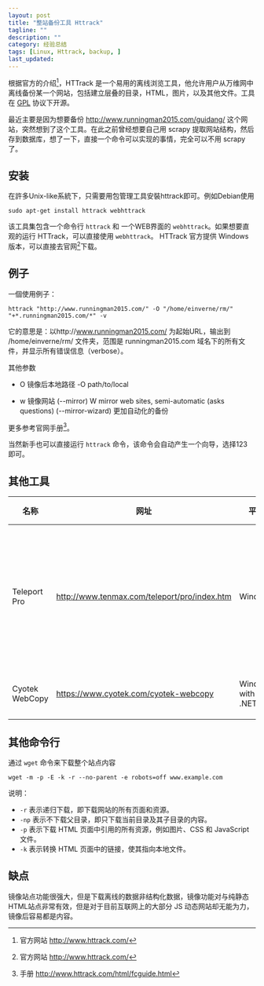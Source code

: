 ```yaml
---
layout: post
title: "整站备份工具 Httrack"
tagline: ""
description: ""
category: 经验总结
tags: [Linux, Httrack, backup, ]
last_updated: 
---
```


根据官方的介绍[^intro]，HTTrack 是一个易用的离线浏览工具，他允许用户从万维网中离线备份某一个网站，包括建立层叠的目录，HTML，图片，以及其他文件。工具在 [GPL](http://www.gnu.org/licenses/gpl.txt) 协议下开源。

最近主要是因为想要备份 http://www.runningman2015.com/guidang/ 这个网站，突然想到了这个工具。在此之前曾经想要自己用 scrapy 提取网站结构，然后存到数据库，想了一下，直接一个命令可以实现的事情，完全可以不用 scrapy 了。

## 安装
在許多Unix-like系統下，只需要用包管理工具安裝httrack即可。例如Debian使用

    sudo apt-get install httrack webhttrack

该工具集包含一个命令行 `httrack` 和 一个WEB界面的 `webhttrack`。如果想要直观的运行 HTTrack，可以直接使用 `webhttrack`。 HTTrack 官方提供 Windows 版本，可以直接去官网[^intro]下载。

## 例子

一個使用例子：

	httrack "http://www.runningman2015.com/" -O "/home/einverne/rm/" "+*.runningman2015.com/*" -v

它的意思是：以http://www.runningman2015.com/ 为起始URL，输出到 /home/einverne/rm/ 文件夹，范围是 runningman2015.com 域名下的所有文件，并显示所有错误信息（verbose）。

其他参数

- O	镜像后本地路径 -O path/to/local 

- w	镜像网站 (--mirror)
W	mirror web sites, semi-automatic (asks questions) (--mirror-wizard) 更加自动化的备份

更多参考官网手册[^guide]。

当然新手也可以直接运行 `httrack` 命令，该命令会自动产生一个向导，选择123 即可。

## 其他工具

| 名称  |  网址  |   平台  |  优缺点  |
|------------|---------------|---------------|----------------|
| Teleport Pro | <http://www.tenmax.com/teleport/pro/index.htm>  | Windows | 整站备份，网站结构清晰，只支持单一平台，收费 
| Cyotek WebCopy | <https://www.cyotek.com/cyotek-webcopy> | Windows with .NET 4.6 | 整站备份，免费

## 其他命令行
通过 `wget` 命令来下载整个站点内容

    wget -m -p -E -k -r --no-parent -e robots=off www.example.com

说明：

- `-r` 表示递归下载，即下载网站的所有页面和资源。
- `-np` 表示不下载父目录，即只下载当前目录及其子目录的内容。
- `-p` 表示下载 HTML 页面中引用的所有资源，例如图片、CSS 和 JavaScript 文件。
- `-k` 表示转换 HTML 页面中的链接，使其指向本地文件。

## 缺点
镜像站点功能很强大，但是下载离线的数据非结构化数据，镜像功能对与纯静态HTML站点非常有效，但是对于目前互联网上的大部分 JS 动态网站却无能为力，镜像后容易都是内容。



[^intro]: 官方网站 <http://www.httrack.com/>
[^guide]: 手册 <http://www.httrack.com/html/fcguide.html>